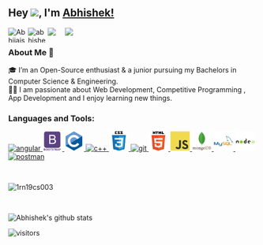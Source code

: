 ## Hey <img src="https://github.com/TheDudeThatCode/TheDudeThatCode/blob/master/Assets/Hi.gif" width="29px">, I'm [Abhishek!](https://1rn19cs003.github.io/abhishekjaiswal/)

<a href="https://twitter.com/Abhijaiswals" target="blank"><img align="left" src="https://raw.githubusercontent.com/rahuldkjain/github-profile-readme-generator/master/src/images/icons/Social/twitter.svg" alt="Abhijaiswals" height="30" width="40" /></a>

<a href="https://www.linkedin.com/in/abhishekjaiswal1308/" target="blank"><img align="left" src="https://raw.githubusercontent.com/rahuldkjain/github-profile-readme-generator/master/src/images/icons/Social/linked-in-alt.svg" alt="abhishek jaiswal" height="30" width="40" /></a>
<a href="mailto:abhigrmr@gmail.com" target="blank">
  <img align="left" width="35px" src="https://img.icons8.com/color/48/000000/gmail--v2.png" />
</a>
<a href="https://dev.to/abhishek_159" target="blank">
  <img align="left" width="80px"  src="https://www.vectorlogo.zone/logos/devto/devto-ar21.svg" />
</a>
</p>
<br />




### About Me 🚀
🎓 I’m an Open-Source enthusiast & a junior pursuing my Bachelors in Computer Science & Engineering. </br>
👨‍💻  I am passionate about Web Development, Competitive Programming , App Development and I enjoy learning new things. </br>




<h3 align="left">Languages and Tools:</h3>
<p align="left"> <a href="https://react.io" target="_blank"> 
  <img src="https://img.icons8.com/office/16/000000/react.png" alt="angular" width="40" height="40"/> </a>
  <a href="https://getbootstrap.com" target="_blank">
  <img src="https://raw.githubusercontent.com/devicons/devicon/master/icons/bootstrap/bootstrap-plain-wordmark.svg" alt="bootstrap" width="40" height="40"/> </a>
  <a href="https://www.cprogramming.com/" target="_blank"> 
    <img src="https://raw.githubusercontent.com/devicons/devicon/master/icons/c/c-original.svg" alt="c" width="40" height="40"/> </a>
  <a href="https://www.cprogramming.com/" target="_blank"> 
    <img src="https://img.icons8.com/color/48/000000/c-plus-plus-logo.png" alt="c++" width="40" height="40"/> </a>
  <a href="https://www.w3schools.com/css/" target="_blank">
    <img src="https://raw.githubusercontent.com/devicons/devicon/master/icons/css3/css3-original-wordmark.svg" alt="css3" width="40" height="40"/> </a> 
  <a href="https://git-scm.com/" target="_blank">
    <img src="https://www.vectorlogo.zone/logos/git-scm/git-scm-icon.svg" alt="git" width="40" height="40"/> </a> 
  <a href="https://www.w3.org/html/" target="_blank"> 
    <img src="https://raw.githubusercontent.com/devicons/devicon/master/icons/html5/html5-original-wordmark.svg" alt="html5" width="40" height="40"/> </a>
  <a href="https://developer.mozilla.org/en-US/docs/Web/JavaScript" target="_blank"> 
    <img src="https://raw.githubusercontent.com/devicons/devicon/master/icons/javascript/javascript-original.svg" alt="javascript" width="40" height="40"/> </a>
  <a href="https://www.mongodb.com/" target="_blank">
    <img src="https://raw.githubusercontent.com/devicons/devicon/master/icons/mongodb/mongodb-original-wordmark.svg" alt="mongodb" width="40" height="40"/> </a> 
  <a href="https://www.mysql.com/" target="_blank">
    <img src="https://raw.githubusercontent.com/devicons/devicon/master/icons/mysql/mysql-original-wordmark.svg" alt="mysql" width="40" height="40"/> </a> 
  <a href="https://nodejs.org" target="_blank"> 
    <img src="https://raw.githubusercontent.com/devicons/devicon/master/icons/nodejs/nodejs-original-wordmark.svg" alt="nodejs" width="40" height="40"/> </a> 
  <a href="https://postman.com" target="_blank"> <img src="https://www.vectorlogo.zone/logos/getpostman/getpostman-icon.svg" alt="postman" width="40" height="40"/> </a>  </p>

</br>
<p><img align="left" src="https://github-readme-stats.vercel.app/api/top-langs?username=1rn19cs003&show_icons=true&locale=en&layout=compact" alt="1rn19cs003" /></br></p>

<!-- <img src="https://img.icons8.com/color/48/000000/c-plus-plus-logo.png"/> -->
</br>


![Abhishek's github stats](https://github-readme-stats.vercel.app/api?username=1rn19cs003&show_icons=true&hide_border=true)
<br />


![visitors](https://visitor-badge.laobi.icu/badge?page_id=1rn19cs003.1rn19cs003)
<!--
**1rn19cs003/1rn19cs003** is a ✨ _special_ ✨ repository because its `README.md` (this file) appears on your GitHub profile.

Here are some ideas to get you started:

- 🔭 I’m currently working on ...
- 🌱 I’m currently learning ...
- 👯 I’m looking to collaborate on ...
- 🤔 I’m looking for help with ...
- 💬 Ask me about ...
- 📫 How to reach me: ...
- 😄 Pronouns: ...
- ⚡ Fun fact: ...
-->

